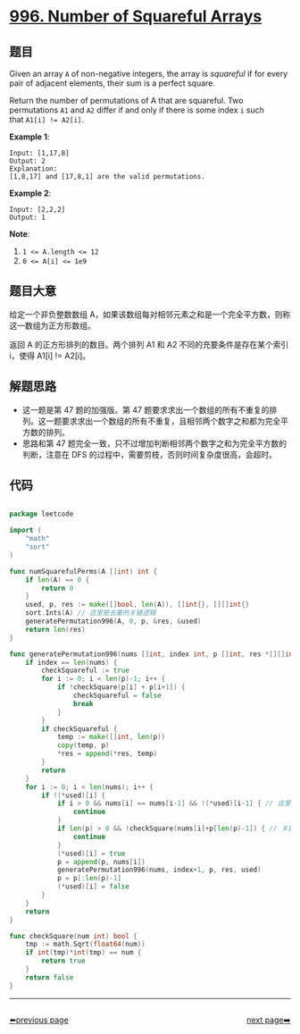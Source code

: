 # [996. Number of Squareful Arrays](https://leetcode.com/problems/number-of-squareful-arrays/)



## 题目

Given an array `A` of non-negative integers, the array is *squareful* if for every pair of adjacent elements, their sum is a perfect square.

Return the number of permutations of A that are squareful. Two permutations `A1` and `A2` differ if and only if there is some index `i` such that `A1[i] != A2[i]`.

**Example 1**:

    Input: [1,17,8]
    Output: 2
    Explanation: 
    [1,8,17] and [17,8,1] are the valid permutations.

**Example 2**:

    Input: [2,2,2]
    Output: 1

**Note**:

1. `1 <= A.length <= 12`
2. `0 <= A[i] <= 1e9`


## 题目大意

给定一个非负整数数组 A，如果该数组每对相邻元素之和是一个完全平方数，则称这一数组为正方形数组。

返回 A 的正方形排列的数目。两个排列 A1 和 A2 不同的充要条件是存在某个索引 i，使得 A1[i] != A2[i]。



## 解题思路


- 这一题是第 47 题的加强版。第 47 题要求求出一个数组的所有不重复的排列。这一题要求求出一个数组的所有不重复，且相邻两个数字之和都为完全平方数的排列。
- 思路和第 47 题完全一致，只不过增加判断相邻两个数字之和为完全平方数的判断，注意在 DFS 的过程中，需要剪枝，否则时间复杂度很高，会超时。


## 代码

```go

package leetcode

import (
	"math"
	"sort"
)

func numSquarefulPerms(A []int) int {
	if len(A) == 0 {
		return 0
	}
	used, p, res := make([]bool, len(A)), []int{}, [][]int{}
	sort.Ints(A) // 这里是去重的关键逻辑
	generatePermutation996(A, 0, p, &res, &used)
	return len(res)
}

func generatePermutation996(nums []int, index int, p []int, res *[][]int, used *[]bool) {
	if index == len(nums) {
		checkSquareful := true
		for i := 0; i < len(p)-1; i++ {
			if !checkSquare(p[i] + p[i+1]) {
				checkSquareful = false
				break
			}
		}
		if checkSquareful {
			temp := make([]int, len(p))
			copy(temp, p)
			*res = append(*res, temp)
		}
		return
	}
	for i := 0; i < len(nums); i++ {
		if !(*used)[i] {
			if i > 0 && nums[i] == nums[i-1] && !(*used)[i-1] { // 这里是去重的关键逻辑
				continue
			}
			if len(p) > 0 && !checkSquare(nums[i]+p[len(p)-1]) { // 关键的剪枝条件
				continue
			}
			(*used)[i] = true
			p = append(p, nums[i])
			generatePermutation996(nums, index+1, p, res, used)
			p = p[:len(p)-1]
			(*used)[i] = false
		}
	}
	return
}

func checkSquare(num int) bool {
	tmp := math.Sqrt(float64(num))
	if int(tmp)*int(tmp) == num {
		return true
	}
	return false
}

```



----------------------------------------------
<div style="display: flex;justify-content: space-between;align-items: center;">
<p><a href="https://books.halfrost.com/leetcode/ChapterFour/0900~0999/0995.Minimum-Number-of-K-Consecutive-Bit-Flips/">⬅️previous page</a></p>
<p><a href="https://books.halfrost.com/leetcode/ChapterFour/0900~0999/0997.Find-the-Town-Judge/">next page➡️</a></p>
</div>
